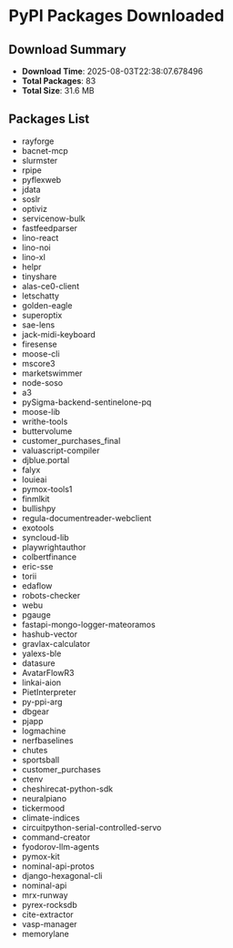 # PyPI Packages Downloaded

## Download Summary
- **Download Time**: 2025-08-03T22:38:07.678496
- **Total Packages**: 83
- **Total Size**: 31.6 MB

## Packages List
- rayforge
- bacnet-mcp
- slurmster
- rpipe
- pyflexweb
- jdata
- soslr
- optiviz
- servicenow-bulk
- fastfeedparser
- lino-react
- lino-noi
- lino-xl
- helpr
- tinyshare
- alas-ce0-client
- letschatty
- golden-eagle
- superoptix
- sae-lens
- jack-midi-keyboard
- firesense
- moose-cli
- mscore3
- marketswimmer
- node-soso
- a3
- pySigma-backend-sentinelone-pq
- moose-lib
- writhe-tools
- buttervolume
- customer_purchases_final
- valuascript-compiler
- djblue.portal
- falyx
- louieai
- pymox-tools1
- finmlkit
- bullishpy
- regula-documentreader-webclient
- exotools
- syncloud-lib
- playwrightauthor
- colbertfinance
- eric-sse
- torii
- edaflow
- robots-checker
- webu
- pgauge
- fastapi-mongo-logger-mateoramos
- hashub-vector
- gravlax-calculator
- yalexs-ble
- datasure
- AvatarFlowR3
- linkai-aion
- PietInterpreter
- py-ppi-arg
- dbgear
- pjapp
- logmachine
- nerfbaselines
- chutes
- sportsball
- customer_purchases
- ctenv
- cheshirecat-python-sdk
- neuralpiano
- tickermood
- climate-indices
- circuitpython-serial-controlled-servo
- command-creator
- fyodorov-llm-agents
- pymox-kit
- nominal-api-protos
- django-hexagonal-cli
- nominal-api
- mrx-runway
- pyrex-rocksdb
- cite-extractor
- vasp-manager
- memorylane
